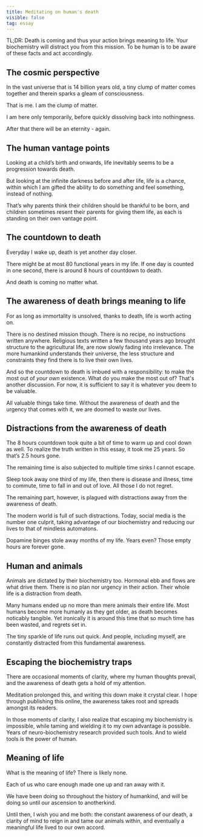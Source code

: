 ```yaml
---
title: Meditating on human's death
visible: false
tag: essay
---
```


TL;DR: Death is coming and thus your action brings meaning to life. Your biochemistry will distract you from this mission. To be human is to be aware of these facts and act accordingly.

## **The cosmic perspective** 

In the vast universe that is 14 billion years old, a tiny clump of matter comes together and therein sparks a gleam of consciousness.

That is me. I am the clump of matter.

I am here only temporarily, before quickly dissolving back into nothingness.

After that there will be an eternity - again.


## **The human vantage points**

Looking at a child’s birth and onwards, life inevitably seems to be a progression towards death.

But looking at the infinite darkness before and after life, life is a chance, within which I am gifted the ability to do something and feel something, instead of nothing.

That’s why parents think their children should be thankful to be born, and children sometimes resent their parents for giving them life, as each is standing on their own vantage point.


## **The countdown to death**

Everyday I wake up, death is yet another day closer. 

There might be at most 80 functional years in my life. If one day is counted in one second, there is around 8 hours of countdown to death.

And death is coming no matter what. 


## **The awareness of death brings meaning to life**

For as long as immortality is unsolved, thanks to death, life is worth acting on.

There is no destined mission though. There is no recipe, no instructions written anywhere. Religious texts written a few thousand years ago brought structure to the agricultural life, are now slowly fading into irrelevance. The more humankind understands their universe, the less structure and constraints they find there is to live their own lives.

And so the countdown to death is imbued with a responsibility: to make the most out of *your own* existence. What do you make the most out of? That's another discussion. For now, it is sufficient to say it is whatever you deem to be valuable. 

All valuable things take time. Without the awareness of death and the urgency that comes with it, we are doomed to waste our lives.


## **Distractions from the awareness of death**

The 8 hours countdown took quite a bit of time to warm up and cool down as well. To realize the truth written in this essay, it took me 25 years. So that’s 2.5 hours gone.

The remaining time is also subjected to multiple time sinks I cannot escape.

Sleep took away one third of my life, then there is disease and illness, time to commute, time to fall in and out of love. All those I do not regret.

The remaining part, however, is plagued with distractions away from the awareness of death. 

The modern world is full of such distractions. Today, social media is the number one culprit, taking advantage of our biochemistry and reducing our lives to that of mindless automatons. 

Dopamine binges stole away months of my life. Years even? Those empty hours are forever gone.


## **Human and animals**

Animals are dictated by their biochemistry too. Hormonal ebb and flows are what drive them. There is no plan nor urgency in their action. Their whole life is a distraction from death.

Many humans ended up no more than mere animals their entire life. Most humans become more humanly as they get older, as death becomes noticably tangible. Yet ironically it is around this time that so much time has been wasted, and regrets set in.

The tiny sparkle of life runs out quick. And people, including myself, are constantly distracted from this fundamental awareness.


## **Escaping the biochemistry traps**


There are occasional moments of clarity, where my human thoughts prevail, and the awareness of death gets a hold of my attention. 

Meditation prolonged this, and writing this down make it crystal clear. I hope through publishing this online, the awareness takes root and spreads amongst its readers.

In those moments of clarity, I also realize that escaping my biochemistry is impossible, while taming and wielding it to my own advantage is possible. Years of neuro-biochemistry research provided such tools. And to wield tools is the power of human.


## **Meaning of life**

What is the meaning of life? There is likely none. 

Each of us who care enough made one up and ran away with it. 

We have been doing so throughout the history of humankind, and will be doing so until our ascension to anotherkind.

Until then, I wish you and me both: the constant awareness of our death, a clarity of mind to reign in and tame our animals within, and eventually a meaningful life lived to our own accord.